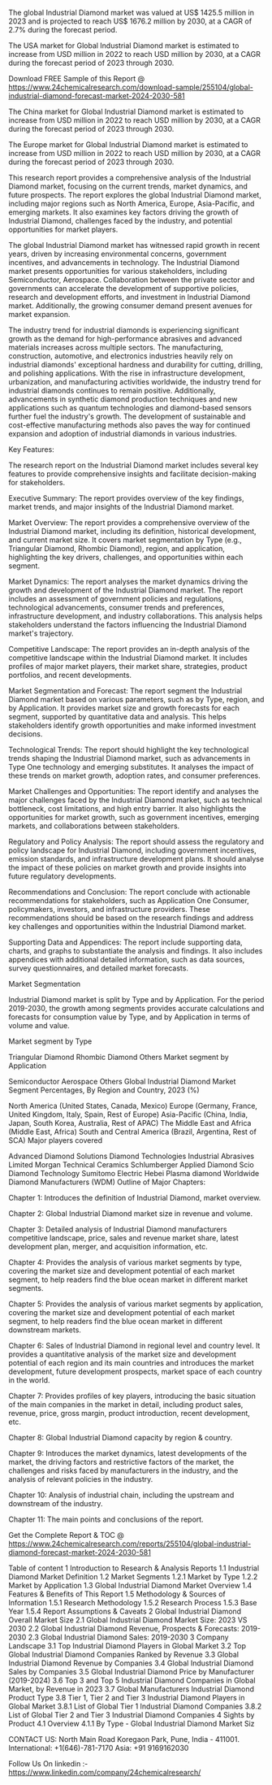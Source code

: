 The global Industrial Diamond market was valued at US$ 1425.5 million in 2023 and is projected to reach US$ 1676.2 million by 2030, at a CAGR of 2.7% during the forecast period.

The USA market for Global Industrial Diamond  market is estimated to increase from USD million in 2022 to reach USD million by 2030, at a CAGR during the forecast period of 2023 through 2030.

Download FREE Sample of this Report @ https://www.24chemicalresearch.com/download-sample/255104/global-industrial-diamond-forecast-market-2024-2030-581

The China market for Global Industrial Diamond  market is estimated to increase from USD million in 2022 to reach USD million by 2030, at a CAGR during the forecast period of 2023 through 2030.

The Europe market for Global Industrial Diamond market is estimated to increase from USD million in 2022 to reach USD million by 2030, at a CAGR during the forecast period of 2023 through 2030.

This research report provides a comprehensive analysis of the Industrial Diamond market, focusing on the current trends, market dynamics, and future prospects. The report explores the global Industrial Diamond market, including major regions such as North America, Europe, Asia-Pacific, and emerging markets. It also examines key factors driving the growth of Industrial Diamond, challenges faced by the industry, and potential opportunities for market players.

The global Industrial Diamond market has witnessed rapid growth in recent years, driven by increasing environmental concerns, government incentives, and advancements in technology. The Industrial Diamond market presents opportunities for various stakeholders, including Semiconductor, Aerospace. Collaboration between the private sector and governments can accelerate the development of supportive policies, research and development efforts, and investment in Industrial Diamond market. Additionally, the growing consumer demand present avenues for market expansion.

The industry trend for industrial diamonds is experiencing significant growth as the demand for high-performance abrasives and advanced materials increases across multiple sectors. The manufacturing, construction, automotive, and electronics industries heavily rely on industrial diamonds' exceptional hardness and durability for cutting, drilling, and polishing applications. With the rise in infrastructure development, urbanization, and manufacturing activities worldwide, the industry trend for industrial diamonds continues to remain positive. Additionally, advancements in synthetic diamond production techniques and new applications such as quantum technologies and diamond-based sensors further fuel the industry's growth. The development of sustainable and cost-effective manufacturing methods also paves the way for continued expansion and adoption of industrial diamonds in various industries.

Key Features:

The research report on the Industrial Diamond market includes several key features to provide comprehensive insights and facilitate decision-making for stakeholders.

Executive Summary: The report provides overview of the key findings, market trends, and major insights of the Industrial Diamond market.

Market Overview: The report provides a comprehensive overview of the Industrial Diamond market, including its definition, historical development, and current market size. It covers market segmentation by Type (e.g., Triangular Diamond, Rhombic Diamond), region, and application, highlighting the key drivers, challenges, and opportunities within each segment.

Market Dynamics: The report analyses the market dynamics driving the growth and development of the Industrial Diamond market. The report includes an assessment of government policies and regulations, technological advancements, consumer trends and preferences, infrastructure development, and industry collaborations. This analysis helps stakeholders understand the factors influencing the Industrial Diamond market's trajectory.

Competitive Landscape: The report provides an in-depth analysis of the competitive landscape within the Industrial Diamond market. It includes profiles of major market players, their market share, strategies, product portfolios, and recent developments.

Market Segmentation and Forecast: The report segment the Industrial Diamond market based on various parameters, such as by Type, region, and by Application. It provides market size and growth forecasts for each segment, supported by quantitative data and analysis. This helps stakeholders identify growth opportunities and make informed investment decisions.

Technological Trends: The report should highlight the key technological trends shaping the Industrial Diamond market, such as advancements in Type One technology and emerging substitutes. It analyses the impact of these trends on market growth, adoption rates, and consumer preferences.

Market Challenges and Opportunities: The report identify and analyses the major challenges faced by the Industrial Diamond market, such as technical bottleneck, cost limitations, and high entry barrier. It also highlights the opportunities for market growth, such as government incentives, emerging markets, and collaborations between stakeholders.

Regulatory and Policy Analysis: The report should assess the regulatory and policy landscape for Industrial Diamond, including government incentives, emission standards, and infrastructure development plans. It should analyse the impact of these policies on market growth and provide insights into future regulatory developments.

Recommendations and Conclusion: The report conclude with actionable recommendations for stakeholders, such as Application One Consumer, policymakers, investors, and infrastructure providers. These recommendations should be based on the research findings and address key challenges and opportunities within the Industrial Diamond market.

Supporting Data and Appendices: The report include supporting data, charts, and graphs to substantiate the analysis and findings. It also includes appendices with additional detailed information, such as data sources, survey questionnaires, and detailed market forecasts.

Market Segmentation

Industrial Diamond market is split by Type and by Application. For the period 2019-2030, the growth among segments provides accurate calculations and forecasts for consumption value by Type, and by Application in terms of volume and value.

Market segment by Type

Triangular Diamond
Rhombic Diamond
Others
Market segment by Application

Semiconductor
Aerospace
Others
Global Industrial Diamond Market Segment Percentages, By Region and Country, 2023 (%)

North America (United States, Canada, Mexico)
Europe (Germany, France, United Kingdom, Italy, Spain, Rest of Europe)
Asia-Pacific (China, India, Japan, South Korea, Australia, Rest of APAC)
The Middle East and Africa (Middle East, Africa)
South and Central America (Brazil, Argentina, Rest of SCA)
Major players covered

Advanced Diamond Solutions
Diamond Technologies
Industrial Abrasives Limited
Morgan Technical Ceramics
Schlumberger
Applied Diamond
Scio Diamond Technology
Sumitomo Electric
Hebei Plasma diamond
Worldwide Diamond Manufacturers (WDM)
Outline of Major Chapters:

Chapter 1: Introduces the definition of Industrial Diamond, market overview.

Chapter 2: Global Industrial Diamond market size in revenue and volume.

Chapter 3: Detailed analysis of Industrial Diamond manufacturers competitive landscape, price, sales and revenue market share, latest development plan, merger, and acquisition information, etc.

Chapter 4: Provides the analysis of various market segments by type, covering the market size and development potential of each market segment, to help readers find the blue ocean market in different market segments.

Chapter 5: Provides the analysis of various market segments by application, covering the market size and development potential of each market segment, to help readers find the blue ocean market in different downstream markets.

Chapter 6: Sales of Industrial Diamond in regional level and country level. It provides a quantitative analysis of the market size and development potential of each region and its main countries and introduces the market development, future development prospects, market space of each country in the world.

Chapter 7: Provides profiles of key players, introducing the basic situation of the main companies in the market in detail, including product sales, revenue, price, gross margin, product introduction, recent development, etc.

Chapter 8: Global Industrial Diamond capacity by region & country.

Chapter 9: Introduces the market dynamics, latest developments of the market, the driving factors and restrictive factors of the market, the challenges and risks faced by manufacturers in the industry, and the analysis of relevant policies in the industry.

Chapter 10: Analysis of industrial chain, including the upstream and downstream of the industry.

Chapter 11: The main points and conclusions of the report.

Get the Complete Report & TOC @ https://www.24chemicalresearch.com/reports/255104/global-industrial-diamond-forecast-market-2024-2030-581

Table of content
1 Introduction to Research & Analysis Reports
1.1 Industrial Diamond Market Definition
1.2 Market Segments
1.2.1 Market by Type
1.2.2 Market by Application
1.3 Global Industrial Diamond Market Overview
1.4 Features & Benefits of This Report
1.5 Methodology & Sources of Information
1.5.1 Research Methodology
1.5.2 Research Process
1.5.3 Base Year
1.5.4 Report Assumptions & Caveats
2 Global Industrial Diamond Overall Market Size
2.1 Global Industrial Diamond Market Size: 2023 VS 2030
2.2 Global Industrial Diamond Revenue, Prospects & Forecasts: 2019-2030
2.3 Global Industrial Diamond Sales: 2019-2030
3 Company Landscape
3.1 Top Industrial Diamond Players in Global Market
3.2 Top Global Industrial Diamond Companies Ranked by Revenue
3.3 Global Industrial Diamond Revenue by Companies
3.4 Global Industrial Diamond Sales by Companies
3.5 Global Industrial Diamond Price by Manufacturer (2019-2024)
3.6 Top 3 and Top 5 Industrial Diamond Companies in Global Market, by Revenue in 2023
3.7 Global Manufacturers Industrial Diamond Product Type
3.8 Tier 1, Tier 2 and Tier 3 Industrial Diamond Players in Global Market
3.8.1 List of Global Tier 1 Industrial Diamond Companies
3.8.2 List of Global Tier 2 and Tier 3 Industrial Diamond Companies
4 Sights by Product
4.1 Overview
4.1.1 By Type - Global Industrial Diamond Market Siz

CONTACT US:
North Main Road Koregaon Park, Pune, India - 411001.
International: +1(646)-781-7170
Asia: +91 9169162030

Follow Us On linkedin :- https://www.linkedin.com/company/24chemicalresearch/
